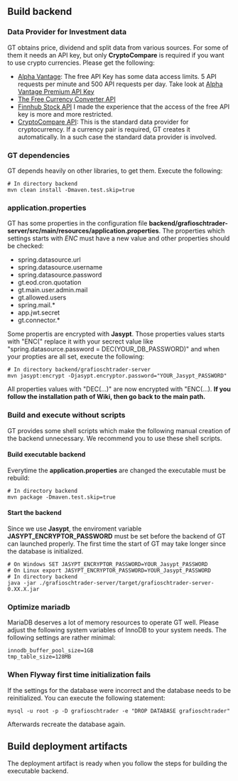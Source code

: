 ## Build backend
### Data Provider for Investment data
GT obtains price, dividend and split data from various sources. For some of them it needs an API key, but only **CryptoCompare** is required if you want to use crypto currencies. Please get the following:  
- [Alpha Vantage](//www.alphavantage.co/): The free API Key has some data access limits. 5 API requests per minute and 500 API requests per day. Take look at [Alpha Vantage Premium API Key](//www.alphavantage.co/premium/)
- [The Free Currency Converter API](//free.currencyconverterapi.com/)
- [Finnhub Stock API](//finnhub.io/) I made the experience that the access of the free API key is more and more restricted.
- [CryptoCompare API](//min-api.cryptocompare.com/): This is the standard data provider for cryptocurrency. If a currency pair is required, GT creates it automatically. In a such case the standard data provider is involved.
### GT dependencies
GT depends heavily on other libraries, to get them. Execute the following:
```
# In directory backend
mvn clean install -Dmaven.test.skip=true
```
### application.properties
GT has some properties in the configuration file **backend/grafioschtrader-server/src/main/resources/application.properties**. The properties which settings starts with *ENC* must have a new value and other properties should be checked:
- spring.datasource.url
- spring.datasource.username
- spring.datasource.password
- gt.eod.cron.quotation
- gt.main.user.admin.mail
- gt.allowed.users
- spring.mail.*
- app.jwt.secret
- gt.connector.*

Some propertis are encrypted with **Jasypt**. Those properties values starts with "ENC(" replace it with your secrect value like "spring.datasource.password = DEC(YOUR_DB_PASSWORD)" and when your propties are all set, execute the following:

```
# In directory backend/grafioschtrader-server
mvn jasypt:encrypt -Djasypt.encryptor.password="YOUR_Jasypt_PASSWORD"
```
All properties values with "DEC(...)" are now encrypted with "ENC(...). **If you follow the installation path of Wiki, then go back to the main path.**

### Build and execute without scripts
GT provides some shell scripts which make the following manual creation of the backend unnecessary. We recommend you to use these shell scripts.
#### Build executable backend
Everytime the **application.properties** are changed the executable must be rebuild:
```
# In directory backend
mvn package -Dmaven.test.skip=true
```
#### Start the backend
Since we use **Jasypt**, the enviroment variable **JASYPT_ENCRYPTOR_PASSWORD** must be set before the backend of GT can launched properly. The first time the start of GT may take longer since the database is initialized.
```
# On Windows SET JASYPT_ENCRYPTOR_PASSWORD=YOUR_Jasypt_PASSWORD 
# On Linux export JASYPT_ENCRYPTOR_PASSWORD=YOUR_Jasypt_PASSWORD
# In directory backend
java -jar ./grafioschtrader-server/target/grafioschtrader-server-0.XX.X.jar
```
### Optimize mariadb
MariaDB deserves a lot of memory resources to operate GT well. Please adjust the following system variables of InnoDB to your system needs. The following settings are rather minimal:
```
innodb_buffer_pool_size=1GB
tmp_table_size=128MB
```

### When Flyway first time initialization fails
If the settings for the database were incorrect and the database needs to be reinitialized. You can execute the following statement:
```
mysql -u root -p -D grafioschtrader -e "DROP DATABASE grafioschtrader"
```
Afterwards recreate the database again.
## Build deployment artifacts
The deployment artifact is ready when you follow the steps for building the executable backend. 
